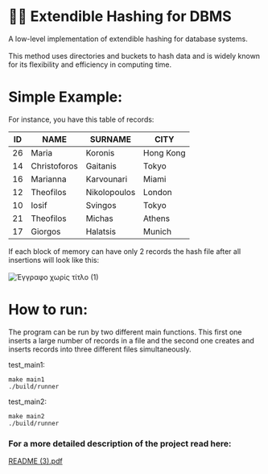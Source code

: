  # 👨‍💻 Extendible Hashing for DBMS

A low-level implementation of extendible hashing for database systems.  <br /> <br />
This method uses directories and buckets to hash data and is widely known for its 
flexibility and efficiency in computing time.

# Simple Example:

For instance, you have this table of records: 

ID | NAME      | SURNAME       | CITY
-- | --------- | ------------- | ----
26  | Maria     | Koronis       | Hong Kong
14  | Christoforos| Gaitanis      | Tokyo
16  | Marianna  | Karvounari    | Miami 
12  | Theofilos | Nikolopoulos  | London  
10  | Iosif     | Svingos       | Tokyo
21  | Theofilos | Michas        | Athens
17  | Giorgos   | Halatsis      | Munich

If each block of memory can have only 2 records the hash file after all insertions will look like this: <br /> <br />
![Έγγραφο χωρίς τίτλο (1)](https://github.com/panagiotiskon/Extendible-Hashing-for-DBMS/assets/48532935/9f394e0c-fd94-41d4-ad77-cf4f3d5b6a2a)

# How to run:

The program can be run by two different main functions. This first one inserts a large number of records in a file and the second one creates and inserts records into three different files simultaneously.


test_main1: 

    make main1
    ./build/runner
test_main2:
    
    make main2
    ./build/runner

### For a more detailed description of the project read here: 

[README (3).pdf](https://github.com/panagiotiskon/Extendible-Hashing-for-DBMS/files/13614287/README.3.pdf)
